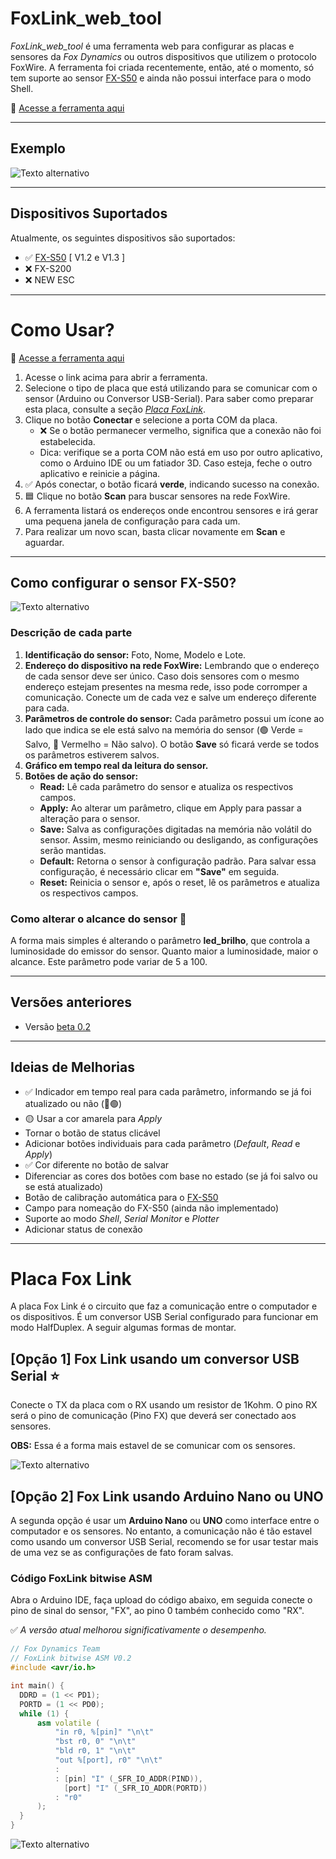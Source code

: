 # FoxLink_web_tool

_FoxLink_web_tool_ é uma ferramenta web para configurar as placas e sensores da _Fox Dynamics_ ou outros dispositivos que utilizem o protocolo FoxWire. A ferramenta foi criada recentemente, então, até o momento, só tem suporte ao sensor [FX-S50](https://github.com/luisf18/FXDevices/tree/main/Sensor_FXS50) e ainda não possui interface para o modo Shell.

🔗 [Acesse a ferramenta aqui](https://luisf18.github.io/FoxLink_web_tool/)

---

## Exemplo
![Texto alternativo](images/example.png)

---

## Dispositivos Suportados
Atualmente, os seguintes dispositivos são suportados:
- ✅ [FX-S50](https://github.com/luisf18/FXDevices/tree/main/Sensor_FXS50) [ V1.2 e V1.3 ]
- ❌ FX-S200
- ❌ NEW ESC

---

# Como Usar?

🔗 [Acesse a ferramenta aqui](https://luisf18.github.io/FoxLink_web_tool/)

1. Acesse o link acima para abrir a ferramenta.
2. Selecione o tipo de placa que está utilizando para se comunicar com o sensor (Arduino ou Conversor USB-Serial). Para saber como preparar esta placa, consulte a seção [_Placa FoxLink_](#placa-Fox-Link).
3. Clique no botão **Conectar** e selecione a porta COM da placa.
   - ❌ Se o botão permanecer vermelho, significa que a conexão não foi estabelecida.
   - Dica: verifique se a porta COM não está em uso por outro aplicativo, como o Arduino IDE ou um fatiador 3D. Caso esteja, feche o outro aplicativo e reinicie a página.
4. ✅ Após conectar, o botão ficará **verde**, indicando sucesso na conexão.
5. 🟦 Clique no botão **Scan** para buscar sensores na rede FoxWire.
6. A ferramenta listará os endereços onde encontrou sensores e irá gerar uma pequena janela de configuração para cada um.
7. Para realizar um novo scan, basta clicar novamente em **Scan** e aguardar.

---

## Como configurar o sensor FX-S50?

![Texto alternativo](images/example_fxs50.png)

### Descrição de cada parte
1. **Identificação do sensor:** Foto, Nome, Modelo e Lote.
2. **Endereço do dispositivo na rede FoxWire:** Lembrando que o endereço de cada sensor deve ser único. Caso dois sensores com o mesmo endereço estejam presentes na mesma rede, isso pode corromper a comunicação. Conecte um de cada vez e salve um endereço diferente para cada.
3. **Parâmetros de controle do sensor:** Cada parâmetro possui um ícone ao lado que indica se ele está salvo na memória do sensor (🟢 Verde = Salvo, 🔴 Vermelho = Não salvo). O botão **Save** só ficará verde se todos os parâmetros estiverem salvos.
4. **Gráfico em tempo real da leitura do sensor.**
5. **Botões de ação do sensor:**
    - **Read:** Lê cada parâmetro do sensor e atualiza os respectivos campos.
    - **Apply:** Ao alterar um parâmetro, clique em Apply para passar a alteração para o sensor.
    - **Save:** Salva as configurações digitadas na memória não volátil do sensor. Assim, mesmo reiniciando ou desligando, as configurações serão mantidas.
    - **Default:** Retorna o sensor à configuração padrão. Para salvar essa configuração, é necessário clicar em **"Save"** em seguida.
    - **Reset:** Reinicia o sensor e, após o reset, lê os parâmetros e atualiza os respectivos campos.

### Como alterar o alcance do sensor 📏
A forma mais simples é alterando o parâmetro **led_brilho**, que controla a luminosidade do emissor do sensor. Quanto maior a luminosidade, maior o alcance. Este parâmetro pode variar de 5 a 100.

---

## Versões anteriores
- Versão [beta 0.2](https://luisf18.github.io/FoxLink_web_tool/index_foxwire_v0_2)

---

## Ideias de Melhorias
- ✅ Indicador em tempo real para cada parâmetro, informando se já foi atualizado ou não (🔴🟢)
- 🟡 Usar a cor amarela para _Apply_
- Tornar o botão de status clicável
- Adicionar botões individuais para cada parâmetro (_Default_, _Read_ e _Apply_)
- ✅ Cor diferente no botão de salvar
- Diferenciar as cores dos botões com base no estado (se já foi salvo ou se está atualizado)
- Botão de calibração automática para o [FX-S50](https://foxdynamics.com/fx-s50)
- Campo para nomeação do FX-S50 (ainda não implementado)
- Suporte ao modo _Shell_, _Serial Monitor_ e _Plotter_
- Adicionar status de conexão

---

# Placa Fox Link

A placa Fox Link é o circuito que faz a comunicação entre o computador e os dispositivos. É um conversor USB Serial configurado para funcionar em modo HalfDuplex. A seguir algumas formas de montar.

## [Opção 1] Fox Link usando um conversor USB Serial ⭐️

Conecte o TX da placa com o RX usando um resistor de 1Kohm. O pino RX será o pino de comunicação (Pino FX) que deverá ser conectado aos sensores.

**OBS:** Essa é a forma mais estavel de se comunicar com  os sensores.

![Texto alternativo](images/foxlink_usbserial.png)

## [Opção 2] Fox Link usando Arduino Nano ou UNO

A segunda opção é usar um **Arduino Nano** ou **UNO** como interface entre o computador e os sensores. No entanto, a comunicação não é tão estavel como usando um conversor USB Serial, recomendo se for usar testar mais de uma vez se as configurações de fato foram salvas.

### Código FoxLink bitwise ASM

Abra o Arduino IDE, faça upload do código abaixo, em seguida conecte o pino de sinal do sensor, "FX", ao pino 0 também conhecido como "RX".

✅ _A versão atual melhorou significativamente o desempenho._

```c++
// Fox Dynamics Team
// FoxLink bitwise ASM V0.2
#include <avr/io.h>

int main() {
  DDRD = (1 << PD1);
  PORTD = (1 << PD0);
  while (1) {
      asm volatile (
          "in r0, %[pin]" "\n\t"
          "bst r0, 0" "\n\t"
          "bld r0, 1" "\n\t"
          "out %[port], r0" "\n\t"
          :
          : [pin] "I" (_SFR_IO_ADDR(PIND)),
            [port] "I" (_SFR_IO_ADDR(PORTD))
          : "r0"
      );
  }
}
```

![Texto alternativo](images/foxlink_arduino_asm.png)



